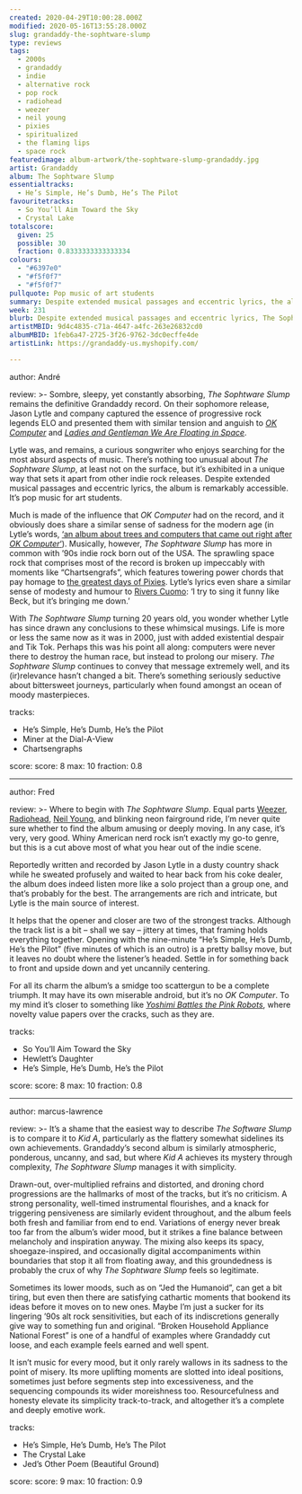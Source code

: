 ```yaml
---
created: 2020-04-29T10:00:28.000Z
modified: 2020-05-16T13:55:28.000Z
slug: grandaddy-the-sophtware-slump
type: reviews
tags:
  - 2000s
  - grandaddy
  - indie
  - alternative rock
  - pop rock
  - radiohead
  - weezer
  - neil young
  - pixies
  - spiritualized
  - the flaming lips
  - space rock
featuredimage: album-artwork/the-sophtware-slump-grandaddy.jpg
artist: Grandaddy
album: The Sophtware Slump
essentialtracks:
  - He’s Simple, He’s Dumb, He’s The Pilot
favouritetracks:
  - So You’ll Aim Toward the Sky
  - Crystal Lake
totalscore:
  given: 25
  possible: 30
  fraction: 0.8333333333333334
colours:
  - "#6397e0"
  - "#f5f0f7"
  - "#f5f0f7"
pullquote: Pop music of art students
summary: Despite extended musical passages and eccentric lyrics, the album is remarkably accessible. It's pop music for art students.
week: 231
blurb: Despite extended musical passages and eccentric lyrics, The Sophtware Slump is remarkably accessible. It's pop music for art students.
artistMBID: 9d4c4835-c71a-4647-a4fc-263e26832cd0
albumMBID: 1feb6a47-2725-3f26-9762-3dc0ecffe4de
artistLink: https://grandaddy-us.myshopify.com/

---
```


author: André

review: >-
  Sombre, sleepy, yet constantly absorbing, *The Sophtware Slump* remains the definitive Grandaddy record. On their sophomore release, Jason Lytle and company captured the essence of progressive rock legends ELO and presented them with similar tension and anguish to [*OK Computer*](/reviews/radiohead-ok-computer/) and [*Ladies and Gentleman We Are Floating in Space*](/reviews/spiritualized-ladies-and-gentleman-we-are-floating-in-space/). 
  
  Lytle was, and remains, a curious songwriter who enjoys searching for the most absurd aspects of music. There’s nothing too unusual about *The Sophtware Slump*, at least not on the surface, but it’s exhibited in a unique way that sets it apart from other indie rock releases. Despite extended musical passages and eccentric lyrics, the album is remarkably accessible. It’s pop music for art students.

  Much is made of the influence that *OK Computer* had on the record, and it obviously does share a similar sense of sadness for the modern age (in Lytle’s words, [‘an album about trees and computers that came out right after *OK Computer*‘](http://drownedinsound.com/in_depth/951696-grandaddy-from-beyond-the-grave--jason-lytle-talks-to-dis)). Musically, however, *The Sophtware Slump* has more in common with ’90s indie rock born out of the USA. The sprawling space rock that comprises most of the record is broken up impeccably with moments like “Chartsengrafs”, which features towering power chords that pay homage to [the greatest days of Pixies](/reviews/pixies-doolittle/). Lytle’s lyrics even share a similar sense of modesty and humour to [Rivers Cuomo](/reviews/weezer-the-blue-album/): ‘I try to sing it funny like Beck, but it’s bringing me down.’

  With *The Sophtware Slump* turning 20 years old, you wonder whether Lytle has since drawn any conclusions to these whimsical musings. Life is more or less the same now as it was in 2000, just with added existential despair and Tik Tok. Perhaps this was his point all along: computers were never there to destroy the human race, but instead to prolong our misery. *The Sophtware Slump* continues to convey that message extremely well, and its (ir)relevance hasn’t changed a bit. There’s something seriously seductive about bittersweet journeys, particularly when found amongst an ocean of moody masterpieces.

tracks:
  - He’s Simple, He’s Dumb, He’s the Pilot
  - ­­Miner at the Dial-A-View
  - ­­Chartsengraphs

score:
  score: 8
  max: 10
  fraction: 0.8

---
author: Fred

review: >-
  Where to begin with *The Sophtware Slump*. Equal parts [Weezer](/reviews/weezer-the-blue-album/), [Radiohead](/reviews/radiohead-a-moon-shaped-pool/), [Neil Young](/reviews/neil-young-on-the-beach/), and blinking neon fairground ride, I’m never quite sure whether to find the album amusing or deeply moving. In any case, it’s very, very good. Whiny American nerd rock isn’t exactly my go-to genre, but this is a cut above most of what you hear out of the indie scene.

  Reportedly written and recorded by Jason Lytle in a dusty country shack while he sweated profusely and waited to hear back from his coke dealer, the album does indeed listen more like a solo project than a group one, and that’s probably for the best. The arrangements are rich and intricate, but Lytle is the main source of interest.

  It helps that the opener and closer are two of the strongest tracks. Although the track list is a bit – shall we say – jittery at times, that framing holds everything together. Opening with the nine-minute “He’s Simple, He’s Dumb, He’s the Pilot” (five minutes of which is an outro) is a pretty ballsy move, but it leaves no doubt where the listener’s headed. Settle in for something back to front and upside down and yet uncannily centering.

  For all its charm the album’s a smidge too scattergun to be a complete triumph. It may have its own miserable android, but it’s no *OK Computer*. To my mind it’s closer to something like [*Yoshimi Battles the Pink Robots*](/reviews/the-flaming-lips-yoshimi-battles-the-pink-robots/), where novelty value papers over the cracks, such as they are.

tracks:
  - So You’ll Aim Toward the Sky
  - ­­Hewlett’s Daughter
  - ­­He’s Simple, He’s Dumb, He’s the Pilot

score:
  score: 8
  max: 10
  fraction: 0.8

---
author: marcus-lawrence

review: >-
  It’s a shame that the easiest way to describe *The Software Slump* is to compare it to *Kid A*, particularly as the flattery somewhat sidelines its own achievements. Grandaddy’s second album is similarly atmospheric, ponderous, uncanny, and sad, but where *Kid A* achieves its mystery through complexity, *The Sophtware Slump* manages it with simplicity.

  Drawn-out, over-multiplied refrains and distorted, and droning chord progressions are the hallmarks of most of the tracks, but it’s no criticism. A strong personality, well-timed instrumental flourishes, and a knack for triggering pensiveness are similarly evident throughout, and the album feels both fresh and familiar from end to end. Variations of energy never break too far from the album’s wider mood, but it strikes a fine balance between melancholy and inspiration anyway. The mixing also keeps its spacy, shoegaze-inspired, and occasionally digital accompaniments within boundaries that stop it all from floating away, and this groundedness is probably the crux of why *The Sophtware Slump* feels so legitimate.

  Sometimes its lower moods, such as on “Jed the Humanoid”, can get a bit tiring, but even then there are satisfying cathartic moments that bookend its ideas before it moves on to new ones. Maybe I’m just a sucker for its lingering ’90s alt rock sensitivities, but each of its indiscretions generally give way to something fun and original. “Broken Household Appliance National Forest” is one of a handful of examples where Grandaddy cut loose, and each example feels earned and well spent.

  It isn’t music for every mood, but it only rarely wallows in its sadness to the point of misery. Its more uplifting moments are slotted into ideal positions, sometimes just before segments step into excessiveness, and the sequencing compounds its wider moreishness too. Resourcefulness and honesty elevate its simplicity track-to-track, and altogether it’s a complete and deeply emotive work.

tracks:
  - He’s Simple, He’s Dumb, He’s The Pilot
  - ­­The Crystal Lake
  - ­­Jed’s Other Poem (Beautiful Ground)

score:
  score: 9
  max: 10
  fraction: 0.9
